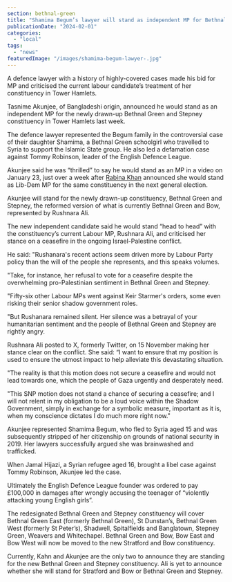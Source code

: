 ```yaml
---
section: bethnal-green
title: "Shamima Begum’s lawyer will stand as independent MP for Bethnal Green and Stepney"
publicationDate: "2024-02-01"
categories: 
  - "local"
tags: 
  - "news"
featuredImage: "/images/shamima-begum-lawyer-.jpg"
---
```


A defence lawyer with a history of highly-covered cases made his bid for MP and criticised the current labour candidate’s treatment of her constituency in Tower Hamlets.

Tasnime Akunjee, of Bangladeshi origin, announced he would stand as an independent MP for the newly drawn-up Bethnal Green and Stepney constituency in Tower Hamlets last week. 

The defence lawyer represented the Begum family in the controversial case of their daughter Shamima, a Bethnal Green schoolgirl who travelled to Syria to support the Islamic State group. He also led a defamation case against Tommy Robinson, leader of the English Defence League. 

Akunjee said he was “thrilled” to say he would stand as an MP in a video on January 23, just over a week after [Rabina Khan](https://bethnalgreenlondon.co.uk/rabina-khan-tower-hamlets-councillor-liberal-democrat-mp/) announced she would stand as Lib-Dem MP for the same constituency in the next general election.

Akunjee will stand for the newly drawn-up constituency, Bethnal Green and Stepney, the reformed version of what is currently Bethnal Green and Bow, represented by Rushnara Ali.

The new independent candidate said he would stand “head to head” with the constituency’s current Labour MP, Rushnara Ali, and criticised her stance on a ceasefire in the ongoing Israel-Palestine conflict. 

He said: "Rushanara's recent actions seem driven more by Labour Party policy than the will of the people she represents, and this speaks volumes.

"Take, for instance, her refusal to vote for a ceasefire despite the overwhelming pro-Palestinian sentiment in Bethnal Green and Stepney.

"Fifty-six other Labour MPs went against Keir Starmer's orders, some even risking their senior shadow government roles.

"But Rushanara remained silent. Her silence was a betrayal of your humanitarian sentiment and the people of Bethnal Green and Stepney are rightly angry.

Rushnara Ali posted to X, formerly Twitter, on 15 November making her stance clear on the conflict. She said: “I want to ensure that my position is used to ensure the utmost impact to help alleviate this devastating situation.

"The reality is that this motion does not secure a ceasefire and would not lead towards one, which the people of Gaza urgently and desperately need.

"This SNP motion does not stand a chance of securing a ceasefire; and I will not relent in my obligation to be a loud voice within the Shadow Government, simply in exchange for a symbolic measure, important as it is, when my conscience dictates I do much more right now."

Akunjee represented Shamima Begum, who fled to Syria aged 15 and was subsequently stripped of her citizenship on grounds of national security in 2019. Her lawyers successfully argued she was brainwashed and trafficked. 

When ​​Jamal Hijazi, a Syrian refugee aged 16, brought a libel case against Tommy Robinson, Akunjee led the case. 

Ultimately the English Defence League founder was ordered to pay £100,000 in damages after wrongly accusing the teenager of “violently attacking young English girls”. 

The redesignated Bethnal Green and Stepney constituency will cover Bethnal Green East (formerly Bethnal Green), St Dunstan’s, Bethnal Green West (formerly St Peter’s), Shadwell, Spitalfields and Banglatown, Stepney Green, Weavers and Whitechapel. Bethnal Green and Bow, Bow East and Bow West will now be moved to the new Stratford and Bow constituency. 

Currently, Kahn and Akunjee are the only two to announce they are standing for the new Bethnal Green and Stepney constituency. Ali is yet to announce whether she will stand for Stratford and Bow or Bethnal Green and Stepney.
